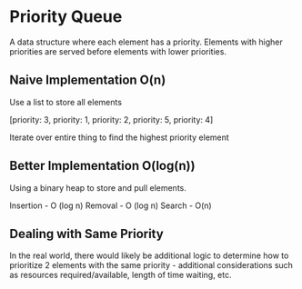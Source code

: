 # Priority Queue

A data structure where each element has a priority. Elements with higher priorities are served before elements with lower priorities.

## Naive Implementation O(n)

Use a list to store all elements

[priority: 3, priority: 1, priority: 2, priority: 5, priority: 4]

Iterate over entire thing to find the highest priority element

## Better Implementation O(log(n))

Using a binary heap to store and pull elements.

Insertion - O (log n)
Removal - O (log n)
Search - O(n)

## Dealing with Same Priority

In the real world, there would likely be additional logic to determine how to prioritize 2 elements with the same priority - additional considerations such as resources required/available, length of time waiting, etc.
